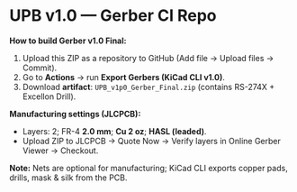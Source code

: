 
# UPB v1.0 — Gerber CI Repo

**How to build Gerber v1.0 Final:**
1. Upload this ZIP as a repository to GitHub (Add file → Upload files → Commit).
2. Go to **Actions** → run **Export Gerbers (KiCad CLI v1.0)**.
3. Download **artifact**: `UPB_v1p0_Gerber_Final.zip` (contains RS-274X + Excellon Drill).

**Manufacturing settings (JLCPCB):**
- Layers: 2; FR-4 **2.0 mm**; **Cu 2 oz**; **HASL (leaded)**.
- Upload ZIP to JLCPCB → Quote Now → Verify layers in Online Gerber Viewer → Checkout.

**Note:** Nets are optional for manufacturing; KiCad CLI exports copper pads, drills, mask & silk from the PCB.
